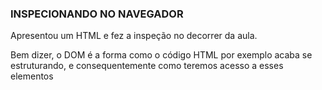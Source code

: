 ### INSPECIONANDO NO NAVEGADOR

Apresentou um HTML e fez a inspeção no decorrer da aula.

Bem dizer, o DOM é a forma como o código HTML por exemplo acaba se estruturando, e consequentemente como teremos acesso a esses elementos